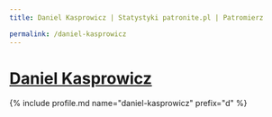 ```yaml
---
title: Daniel Kasprowicz | Statystyki patronite.pl | Patromierz

permalink: /daniel-kasprowicz
---
```


# [Daniel Kasprowicz](https://patronite.pl/daniel-kasprowicz)

{% include profile.md name="daniel-kasprowicz" prefix="d" %}
